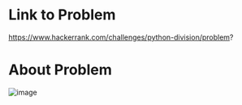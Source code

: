 # Link to Problem
https://www.hackerrank.com/challenges/python-division/problem?

# About Problem

![image](<img src="C:\Users\girid\OneDrive\Pictures\Screenshots\Screenshot 2023-05-09 163722.png">)
